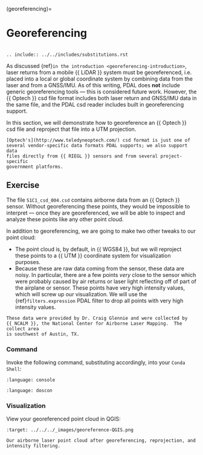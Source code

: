 (georeferencing)=

# Georeferencing

```{index} georeferencing, Optech, RIEGL, GNSS/IMU, csd, UTM, WGS84
```

```{eval-rst}
.. include:: ../../includes/substitutions.rst
```

As discussed {ref}`in the introduction <georeferencing-introduction>`, laser
returns from a mobile {{ LiDAR }} system must be georeferenced, i.e. placed into a
local or global coordinate system by combining data from the laser and from a
GNSS/IMU.  As of this writing, PDAL does **not** include generic georeferencing
tools — this is considered future work.  However, the {{ Optech }} csd file format
includes both laser return and GNSS/IMU data in the same file, and the PDAL csd
reader includes built in georeferencing support.

In this section, we will demonstrate how to georeference an {{ Optech }} csd file
and reproject that file into a UTM projection.

```{note}
[Optech's](http://www.teledyneoptech.com/) csd format is just one of
several vendor-specific data formats PDAL supports; we also support data
files directly from {{ RIEGL }} sensors and from several project-specific
government platforms.
```

## Exercise

The file `S1C1_csd_004.csd` contains airborne data from an {{ Optech }} sensor.
Without georeferencing these points, they would be impossible to interpret —
once they are georeferenced, we will be able to inspect and analyze these
points like any other point cloud.

In addition to georeferencing, we are going to make two other tweaks to our
point cloud:

- The point cloud is, by default, in {{ WGS84 }}, but we will reproject these
  points to a {{ UTM }} coordinate system for visualization purposes.
- Because these are raw data coming from the sensor, these data are noisy.  In
  particular, there are a few points *very* close to the sensor which were
  probably caused by air returns or laser light reflecting off of part of the
  airplane or sensor.  These points have very high intensity values, which will
  screw up our visualization.  We will use the {ref}`filters.expression` PDAL filter
  to drop all points with very high intensity values.

```{note}
These data were provided by Dr. Craig Glennie and were collected by
{{ NCALM }}, the National Center for Airborne Laser Mapping.  The collect area
is southwest of Austin, TX.
```

### Command

Invoke the following command, substituting accordingly, into your `Conda Shell`:

```{literalinclude} georeferencing-command.txt
:language: console
```

```{literalinclude} georeferencing-command-win.txt
:language: doscon
```

### Visualization

View your georeferenced point cloud in QGIS:

```{figure} ../../images/georeference-QGIS.png
:target: ../../../_images/georeference-QGIS.png

Our airborne laser point cloud after georeferencing, reprojection, and
intensity filtering.
```
